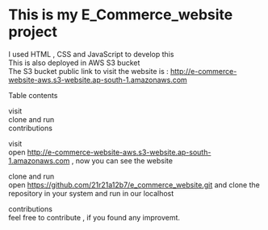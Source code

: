 # This is my E_Commerce_website project
I used HTML , CSS and JavaScript to develop this  
This is also deployed in AWS S3 bucket  
The S3 bucket public link to visit the website is : http://e-commerce-website-aws.s3-website.ap-south-1.amazonaws.com  
  
Table contents   
  
visit  
clone and run  
contributions  
  
visit   
open http://e-commerce-website-aws.s3-website.ap-south-1.amazonaws.com , now you can see the website  
  
clone and run  
open https://github.com/21r21a12b7/e_commerce_website.git and clone the repository in your system and run in our localhost  
  
contributions  
feel free to contribute , if you found any improvemt.
